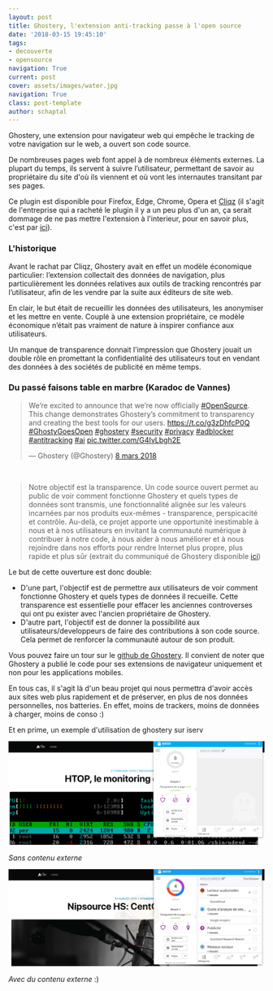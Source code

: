 ```yaml
---
layout: post
title: Ghostery, l'extension anti-tracking passe à l'open source
date: '2018-03-15 19:45:10'
tags:
- decouverte
- opensource
navigation: True
current: post
cover: assets/images/water.jpg
navigation: True
class: post-template
author: schaptal
---
```


Ghostery, une extension pour navigateur web qui empêche le tracking de votre navigation sur le web, a ouvert son code source.

De nombreuses pages web font appel à de nombreux éléments externes. La plupart du temps, ils servent à suivre l’utilisateur, permettant de savoir au propriétaire du site d'où ils viennent et où vont les internautes transitant par ses pages.

Ce plugin est disponible pour Firefox, Edge, Chrome, Opera et [Cliqz](https://cliqz.com/fr/) (il s'agit de l'entreprise qui a racheté le plugin il y a un peu plus d'un an, ça serait dommage de ne pas mettre l'extension à l'interieur, pour en savoir plus, c'est par [ici](https://www.lemondeinformatique.fr/actualites/lire-cliqz-rachete-l-extension-anti-tracking-ghostery-67381.html)).


### L'historique

Avant le rachat par Cliqz, Ghostery avait en effet un modèle économique particulier: l’extension collectait des données de navigation, plus particulièrement les données relatives aux outils de tracking rencontrés par l’utilisateur, afin de les vendre par la suite aux éditeurs de site web.

En clair, le but était de recueillir les données des utilisateurs, les anonymiser et les mettre en vente. Couplé à une extension propriétaire, ce modèle économique n’était pas vraiment de nature à inspirer confiance aux utilisateurs.

Un manque de transparence donnait l'impression que Ghostery jouait un double rôle en promettant la confidentialité des utilisateurs tout en vendant des données à des sociétés de publicité en même temps.


### Du passé faisons table en marbre (Karadoc de Vannes)

<blockquote class="twitter-tweet" data-lang="fr"><p lang="en" dir="ltr">We’re excited to announce that we’re now officially <a href="https://twitter.com/hashtag/OpenSource?src=hash&amp;ref_src=twsrc%5Etfw">#OpenSource</a>. This change demonstrates Ghostery’s commitment to transparency and creating the best tools for our users. <a href="https://t.co/g3zDhfcP0Q">https://t.co/g3zDhfcP0Q</a> <a href="https://twitter.com/hashtag/GhostyGoesOpen?src=hash&amp;ref_src=twsrc%5Etfw">#GhostyGoesOpen</a> <a href="https://twitter.com/hashtag/ghostery?src=hash&amp;ref_src=twsrc%5Etfw">#ghostery</a> <a href="https://twitter.com/hashtag/security?src=hash&amp;ref_src=twsrc%5Etfw">#security</a> <a href="https://twitter.com/hashtag/privacy?src=hash&amp;ref_src=twsrc%5Etfw">#privacy</a> <a href="https://twitter.com/hashtag/adblocker?src=hash&amp;ref_src=twsrc%5Etfw">#adblocker</a> <a href="https://twitter.com/hashtag/antitracking?src=hash&amp;ref_src=twsrc%5Etfw">#antitracking</a> <a href="https://twitter.com/hashtag/ai?src=hash&amp;ref_src=twsrc%5Etfw">#ai</a> <a href="https://t.co/G4IvLbgh2E">pic.twitter.com/G4IvLbgh2E</a></p>&mdash; Ghostery (@Ghostery) <a href="https://twitter.com/Ghostery/status/971776824228433921?ref_src=twsrc%5Etfw">8 mars 2018</a></blockquote>
<script async src="https://platform.twitter.com/widgets.js" charset="utf-8"></script>

<br>

> Notre objectif est la transparence. Un code source ouvert permet au public de voir comment fonctionne Ghostery et quels types de données sont transmis, une fonctionnalité alignée sur les valeurs incarnées par nos produits eux-mêmes - transparence, perspicacité et contrôle. Au-delà, ce projet apporte une opportunité inestimable à nous et à nos utilisateurs en invitant la communauté numérique à contribuer à notre code, à nous aider à nous améliorer et à nous rejoindre dans nos efforts pour rendre Internet plus propre, plus rapide et plus sûr (extrait du communiqué de Ghostery disponible [ici](https://www.ghostery.com/fr/blog/product-releases/ghostery-goes-open-source/))

Le but de cette ouverture est donc double:
* D'une part, l'objectif est de permettre aux utilisateurs de voir comment fonctionne Ghostery et quels types de données il recueille. Cette transparence est essentielle pour effacer les anciennes controverses qui ont pu exister avec l'ancien propriétaire de Ghostery.
* D'autre part, l'objectif est de donner la possibilité aux utilisateurs/developpeurs de faire des contributions à son code source. Cela permet de renforcer la communauté autour de son produit.

Vous pouvez faire un tour sur le [github de Ghostery](https://github.com/ghostery/ghostery-extension). Il convient de noter que Ghostery a publié le code pour ses extensions de navigateur uniquement et non pour les applications mobiles.


En tous cas, il s'agit là d'un beau projet qui nous permettra d'avoir accès aux sites web plus rapidement et de préserver, en plus de nos données personnelles, nos batteries. 
En effet, moins de trackers, moins de données à charger, moins de conso :)


Et en prime, un exemple d'utilisation de ghostery sur iserv


![ghosterySansRessourcesExterne](/assets/images/2018/03/ghosterySansRessourcesExterne.png)

*Sans contenu externe*


![ghosteryAvecRessourcesExterne](/assets/images/2018/03/ghosteryAvecRessourcesExterne.jpg)

*Avec du contenu externe* :) 
